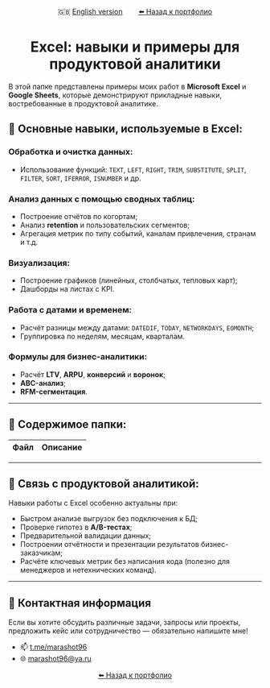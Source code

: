 <div align="center">
  🇬🇧 <a href="README_en.md">English version</a> &nbsp;&nbsp;&nbsp;&nbsp;&nbsp;&nbsp;
  <a href="https://github.com/marashot96/portfolio/blob/main/README.md#-реализованные-проекты"> ⬅️ Назад к портфолио</a>
</div>

# <div align="center"> Excel: навыки и примеры для продуктовой аналитики </div>

В этой папке представлены примеры моих работ в **Microsoft Excel** и **Google Sheets**, которые демонстрируют прикладные навыки, востребованные в продуктовой аналитике.


## 🔧 Основные навыки, используемые в Excel:

### Обработка и очистка данных:
- Использование функций: `TEXT`, `LEFT`, `RIGHT`, `TRIM`, `SUBSTITUTE`, `SPLIT`, `FILTER`, `SORT`, `IFERROR`, `ISNUMBER` и др.

### Анализ данных с помощью сводных таблиц:
- Построение отчётов по когортам;
- Анализ **retention** и пользовательских сегментов;
- Агрегация метрик по типу событий, каналам привлечения, странам и т.д.

### Визуализация:
- Построение графиков (линейных, столбчатых, тепловых карт);
- Дашборды на листах с KPI.

### Работа с датами и временем:
- Расчёт разницы между датами: `DATEDIF`, `TODAY`, `NETWORKDAYS`, `EOMONTH`;
- Группировка по неделям, месяцам, кварталам.

### Формулы для бизнес-аналитики:
- Расчёт **LTV**, **ARPU**, **конверсий** и **воронок**;
- **ABC-анализ**;
- **RFM-сегментация**.

---

## 📁 Содержимое папки:

| Файл                       | Описание                                                                 |
|---------------------------|--------------------------------------------------------------------------|


---

## 🧩 Связь с продуктовой аналитикой:

Навыки работы с Excel особенно актуальны при:

- Быстром анализе выгрузок без подключения к БД;
- Проверке гипотез в **A/B-тестах**;
- Предварительной валидации данных;
- Построении отчётности и презентации результатов бизнес-заказчикам;
- Расчёте ключевых метрик без написания кода (полезно для менеджеров и нетехнических команд).

---

## 💼 Контактная информация
Если вы хотите обсудить различные задачи, запросы или проекты, предложить кейс или сотрудничество — обязательно напишите мне!

- 📫 [t.me/marashot96](https://t.me/marashot96)
- 🌐 [marashot96@ya.ru](mailto:marashot96@ya.ru)

<div align='center'> <a href="https://github.com/marashot96/portfolio/blob/main/README.md#-реализованные-проекты"> ⬅️ Назад к портфолио</a> </div>
